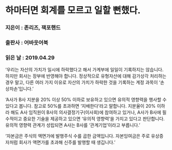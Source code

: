 # 하마터면 회계를 모르고 일할 뻔했다.
### 지은이 : 존리즈, 잭포핸드
### 출판사 : 어바웃어북
### 읽은 날 : 2019.04.29

‘우리는 자산의 가치가 일시에 하락했다고 해서 가계부에 일일이 기록하지는 않습니다. 하지만 회사는 장부에 반영해야 합니다. 정상적으로 유형자산에 대해 감가상각 처리하는 경우 말고, 다른 여러 가지 이유로 자산의 가치가 하락한 것을 기록하는 계정 과목이 ‘손상차손’입니다.’

‘A사가 B사 지분을 20% 이상 50% 이하로 보유하고 있으면 유의적 영향력을 행사할 수 있다고 봅니다. 참고로 50%를 초과하면 ‘지배한다’라고 말합니다. 지분율이 20% 이하라 해도 A사 임직원이 B사의 의사결정기구(이사회)에 참여하고 있거나, A사가 B사에 필수적이고 중요한 기술을 제공하고 있으면 ‘유의적 영향력’을 가지고 있다고 판단합니다. 유의적 영향력 관계가 성립되면 A사는 B사를 ‘관계기업’이라고 부릅니다.’

‘자본금은 주식의 액면가에 발행주식 수를 곱한 금액입니다. 자본잉여금은 주로 유상증자처럼 회사가 액면가를 초과해 신주를 발행할 때 생깁니다.’